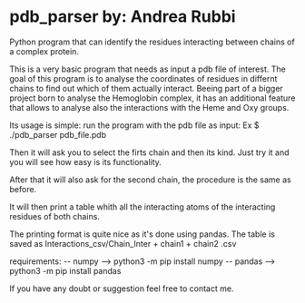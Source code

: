 # pdb_parser by: Andrea Rubbi
Python program that can identify the residues interacting between chains of a complex protein. 

This is a very basic program that needs as input a pdb file of interest.
The goal of this program is to analyse the coordinates of residues in differnt 
chains to find out which of them actually interact.
Beeing part of a bigger project born to analyse the Hemoglobin complex,
it has an additional feature that allows to analyse also the interactions
with the Heme and Oxy groups.

Its usage is simple: run the program with the pdb file as input:
Ex $ ./pdb_parser pdb_file.pdb

Then it will ask you to select the firts chain and then its kind.
Just try it and you will see how easy is its functionality.

After that it will also ask for the second chain, the procedure is the same as before.

It will then print a table whith all the interacting atoms of the interacting residues of 
both chains.

The printing format is quite nice as it's done using pandas.
The table is saved as Interactions_csv/Chain_Inter + chain1 + chain2 .csv

requirements:
 -- numpy --> python3 -m pip install numpy
 -- pandas --> python3 -m pip install pandas
 
 If you have any doubt or suggestion feel free to contact me.
 

